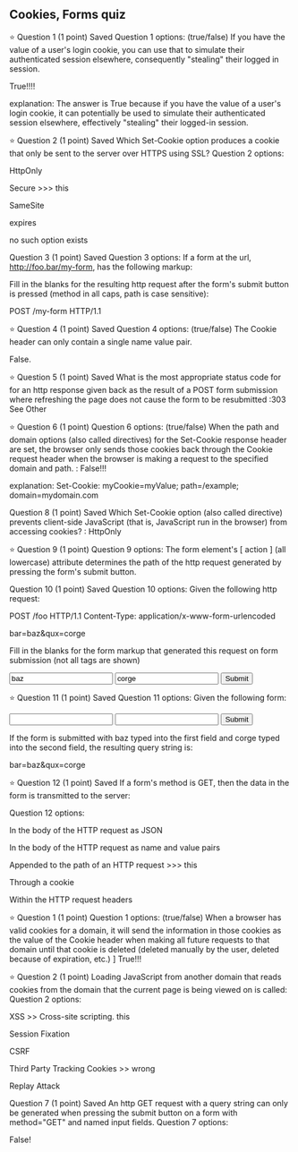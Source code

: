 ## Cookies, Forms quiz

⭐️ Question 1 (1 point)
Saved
Question 1 options:
(true/false) If you have the value of a user's login cookie, you can use that to simulate their authenticated session elsewhere, consequently "stealing" their logged in session.

True!!!!

explanation: The answer is True because if you have the value of a user's login cookie, it can potentially be used to simulate their authenticated session elsewhere, effectively "stealing" their logged-in session.

⭐️ Question 2 (1 point)
Saved
Which Set-Cookie option produces a cookie that only be sent to the server over HTTPS using SSL?
Question 2 options:

HttpOnly

Secure >>> this

SameSite

expires

no such option exists

Question 3 (1 point)
Saved
Question 3 options:
If a form at the url, http://foo.bar/my-form, has the following markup:

<form method="POST">
<!-- other markup follows-->

Fill in the blanks for the resulting http request after the form's submit button is pressed (method in all caps, path is case sensitive):

POST /my-form HTTP/1.1

⭐️ Question 4 (1 point)
Saved
Question 4 options:
(true/false) The Cookie header can only contain a single name value pair.

False.

⭐️ Question 5 (1 point)
Saved
What is the most appropriate status code for for an http response given back as the result of a POST form submission where refreshing the page does not cause the form to be resubmitted
:303 See Other

⭐️ Question 6 (1 point)
Question 6 options:
(true/false) When the path and domain options (also called directives) for the Set-Cookie response header are set, the browser only sends those cookies back through the Cookie request header when the browser is making a request to the specified domain and path.
: False!!!

explanation:
Set-Cookie: myCookie=myValue; path=/example; domain=mydomain.com

Question 8 (1 point)
Saved
Which Set-Cookie option (also called directive) prevents client-side JavaScript (that is, JavaScript run in the browser) from accessing cookies?
: HttpOnly

⭐️ Question 9 (1 point)
Question 9 options:
The form element's [ action ]
(all lowercase) attribute determines the path of the http request generated by pressing the form's submit button.

Question 10 (1 point)
Saved
Question 10 options:
Given the following http request:

POST /foo HTTP/1.1
Content-Type: application/x-www-form-urlencoded

bar=baz&qux=corge

Fill in the blanks for the form markup that generated this request on form submission (not all tags are shown)

<form method="POST" action="/foo">
  <input type="text" name="bar" value="baz">
  <input type="text" name="qux" value="corge">
  <input type="submit">
</form>

⭐️ Question 11 (1 point)
Saved
Question 11 options:
Given the following form:

<form method="GET" action="/foo">
<input type="text" name="bar">
<input type="text" name="qux">
<input type="submit">
</form>

If the form is submitted with baz typed into the first field and corge typed into the second field, the resulting query string is:

bar=baz&qux=corge

⭐️ Question 12 (1 point)
Saved
If a form's method is GET, then the data in the form is transmitted to the server:

Question 12 options:

In the body of the HTTP request as JSON

In the body of the HTTP request as name and value pairs

Appended to the path of an HTTP request >>> this

Through a cookie

Within the HTTP request headers

⭐️ Question 1 (1 point)
Question 1 options:
(true/false) When a browser has valid cookies for a domain, it will send the information in those cookies as the value of the Cookie header when making all future requests to that domain until that cookie is deleted (deleted manually by the user, deleted because of expiration, etc.)
]
True!!!

⭐️ Question 2 (1 point)
Loading JavaScript from another domain that reads cookies from the domain that the current page is being viewed on is called:
Question 2 options:

XSS >> Cross-site scripting. this

Session Fixation

CSRF

Third Party Tracking Cookies >> wrong

Replay Attack

Question 7 (1 point)
Saved
An http GET request with a query string can only be generated when pressing the submit button on a form with method="GET" and named input fields.
Question 7 options:

False!

